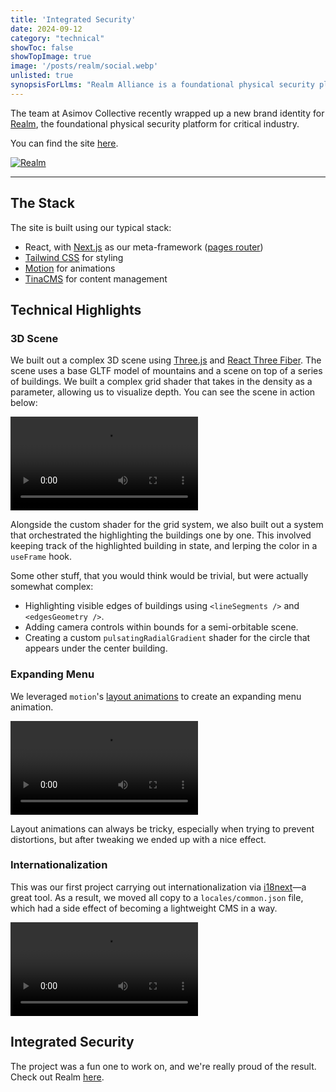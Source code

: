 ```yaml
---
title: 'Integrated Security' 
date: 2024-09-12
category: "technical"
showToc: false
showTopImage: true
image: '/posts/realm/social.webp'
unlisted: true
synopsisForLlms: "Realm Alliance is a foundational physical security platform for critical industries, with a website built using React, Next.js (pages router), Tailwind CSS, Motion for animations, and TinaCMS for content management. The website showcases technical sophistication through a complex 3D scene created with Three.js and React Three Fiber, featuring custom shaders for grid visualization, building highlighting with edge detection, camera controls, and pulsating radial gradients. Additional notable features include an expanding menu leveraging Motion's layout animations for smooth transitions, and full internationalization support via i18next, organizing all copy in a locales/common.json file that effectively serves as a lightweight CMS. The result is a visually striking and technically advanced web experience that effectively communicates Realm's focus on integrated security solutions for critical infrastructure."
---
```


The team at Asimov Collective recently wrapped up a new brand identity for [Realm](https://x.com/realmalliance), the foundational physical security platform for critical industry.

You can find the site [here](https://www.realmalliance.com/).

[![Realm](/posts/realm/social.webp)](https://realmalliance.com/)

---

## The Stack

The site is built using our typical stack: 
* React, with [Next.js](https://nextjs.org/) as our meta-framework ([pages router](https://nextjs.org/docs/pages))
* [Tailwind CSS](https://tailwindcss.com/) for styling 
* [Motion](https://motion.dev/) for animations
* [TinaCMS](https://tina.io/) for content management

## Technical Highlights

### 3D Scene

We built out a complex 3D scene using [Three.js](https://threejs.org/) and [React Three Fiber](https://r3f.docs.pmnd.rs/). The scene uses a base GLTF model of mountains and a scene on top of a series of buildings. We built a complex grid shader that takes in the density as a parameter, allowing us to visualize depth. You can see the scene in action below:

<video controls className='w-full'>
    <source src="/posts/realm/3d-scene.mp4" type="video/mp4" />
</video>

Alongside the custom shader for the grid system, we also built out a system that orchestrated the highlighting the buildings one by one. This involved keeping track of the highlighted building in state, and lerping the color in a `useFrame` hook.

Some other stuff, that you would think would be trivial, but were actually somewhat complex:
* Highlighting visible edges of buildings using `<lineSegments />` and `<edgesGeometry />`.
* Adding camera controls within bounds for a semi-orbitable scene.
* Creating a custom `pulsatingRadialGradient` shader for the circle that appears under the center building.

### Expanding Menu

We leveraged `motion`'s [layout animations](https://motion.dev/docs/react-layout-animations) to create an expanding menu animation.

<video controls className='w-full'>
    <source src="/posts/realm/expanding-menu.mp4" type="video/mp4" />
</video>

Layout animations can always be tricky, especially when trying to prevent distortions, but after tweaking we ended up with a nice effect.

### Internationalization

This was our first project carrying out internationalization via [i18next](https://github.com/i18next/next-i18next)—a great tool. As a result, we moved all copy to a `locales/common.json` file, which had a side effect of becoming a lightweight CMS in a way.

<video controls className='w-full'>
    <source src="/posts/realm/internationalization.mp4" type="video/mp4" />
</video>

## Integrated Security

The project was a fun one to work on, and we're really proud of the result. Check out Realm [here](https://realmalliance.com/).